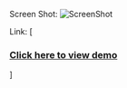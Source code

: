 Screen Shot:
![ScreenShot](https://raw.github.com/wangx6/draggableMeIntoZone/master/img/screenshot.jpg)

Link:
[<h3><a href="https://cdn.rawgit.com/wangx6/draggableMeIntoZone/master/index.html">Click here to view demo</a></h3>]
